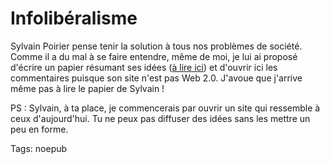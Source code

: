 # Infolibéralisme

Sylvain Poirier pense tenir la solution à tous nos problèmes de société. Comme il a du mal à se faire entendre, même de moi, je lui ai proposé d'écrire un papier résumant ses idées ([à lire ici](http://spoirier.lautre.net/infoliberalisme.htm)) et d'ouvrir ici les commentaires puisque son site n'est pas Web 2.0. J'avoue que j'arrive même pas à lire le papier de Sylvain !

PS : Sylvain, à ta place, je commencerais par ouvrir un site qui ressemble à ceux d'aujourd'hui. Tu ne peux pas diffuser des idées sans les mettre un peu en forme.

Tags: noepub